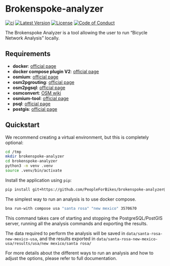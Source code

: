 # Brokenspoke-analyzer

[![ci](https://github.com/PeopleForBikes/brokenspoke-analyzer/actions/workflows/ci.yaml/badge.svg)](https://github.com/PeopleForBikes/brokenspoke-analyzer/actions/workflows/ci.yaml)
[![Latest Version](https://img.shields.io/github/v/tag/PeopleForBikes/brokenspoke-analyzer?sort=semver&label=version)](https://github.com/PeopleForBikes/brokenspoke-analyzer/)
[![License](https://img.shields.io/badge/license-mit-blue.svg)](https://github.com/PeopleForBikes/brokenspoke-analyzer/blob/main/LICENSE)
[![Code of Conduct](https://img.shields.io/badge/code_of_conduct-🌐-ff69b4.svg?logoColor=white)](https://github.com/PeopleForBikes/brokenspoke-analyzer/blob/main/code-of-conduct.md)

The Brokenspoke Analyzer is a tool allowing the user to run “Bicycle Network
Analysis” locally.

## Requirements

- **docker**: [official page](https://www.docker.com/get-started/)
- **docker compose plugin V2**:
  [official page](https://docs.docker.com/compose/install/linux/)
- **osmium**: [official page](https://osmcode.org/osmium-tool/)
- **osm2pgrouting**:
  [official page](https://pgrouting.org/docs/tools/osm2pgrouting.html#)
- **osm2pgsql**: [official page](https://osm2pgsql.org/doc/install.html)
- **osmconvert**: [OSM wiki](https://wiki.openstreetmap.org/wiki/Osmconvert)
- **osmium-tool**: [official page](https://osmcode.org/osmium-tool/)
- **psql**:
  [official page](https://www.postgresql.org/docs/current/app-psql.html)
- **postgis**:
  [official page](https://postgis.net/documentation/getting_started/#installing-postgis)

## Quickstart

We recommend creating a virtual environment, but this is completely optional:

```bash
cd /tmp
mkdir brokenspoke-analyzer
cd brokenspoke-analyzer
python3 -m venv .venv
source .venv/bin/activate
```

Install the application using `pip`:

```bash
pip install git+https://github.com/PeopleForBikes/brokenspoke-analyzer@2.0.0
```

The simplest way to run an analysis is to use docker compose.

```bash
bna run-with compose usa "santa rosa" "new mexico" 3570670
```

This command takes care of starting and stopping the PostgreSQL/PostGIS server,
running all the analysis commands and exporting the results.

The data required to perform the analysis will be saved in
`data/santa-rosa-new-mexico-usa`, and the results exported in
`data/santa-rosa-new-mexico-usa/results/usa/new mexico/santa rosa/`

For more details about the different ways to run an analysis and how to adjust
the options, please refer to full documentation.
